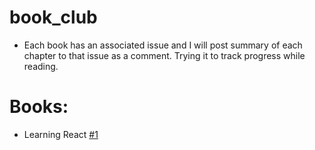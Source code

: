 # book_club

- Each book has an associated issue and I will post summary of each chapter to that issue as a comment. Trying it to track progress while reading.


# Books:

- Learning React [#1](/issues/1)
